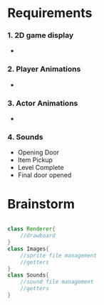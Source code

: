# Requirements

### 1. 2D game display
-  

### 2. Player Animations
- 

### 3. Actor Animations
- 

### 4. Sounds
- Opening Door
- Item Pickup
- Level Complete
- Final door opened

# Brainstorm

```java

class Renderer{
    //drawboard
}
class Images{
    //sprite file management
    //getters
}
class Sounds{
    //sound file management
    //getters
}
